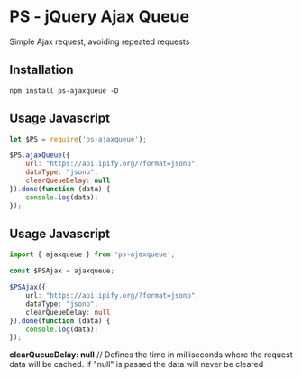 # PS - jQuery Ajax Queue

Simple Ajax request, avoiding repeated requests

## Installation

`npm install ps-ajaxqueue -D`

## Usage Javascript

```javascript
let $PS = require('ps-ajaxqueue');

$PS.ajaxQueue({
	url: "https://api.ipify.org/?format=jsonp",
	dataType: "jsonp",
	clearQueueDelay: null
}).done(function (data) {
	console.log(data);
});
```

## Usage Javascript

```typescript
import { ajaxqueue } from 'ps-ajaxqueue';

const $PSAjax = ajaxqueue;

$PSAjax({
	url: "https://api.ipify.org/?format=jsonp",
	dataType: "jsonp",
	clearQueueDelay: null
}).done(function (data) {
	console.log(data);
});
```

**clearQueueDelay: null** // Defines the time in milliseconds where the request data will be cached. If "null" is passed the data will never be cleared